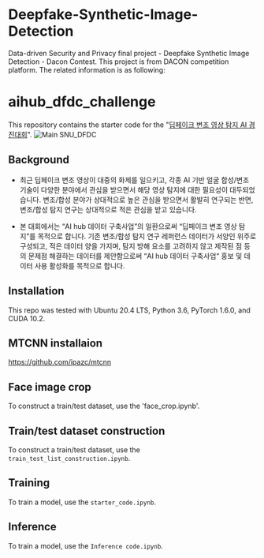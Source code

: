 # Deepfake-Synthetic-Image-Detection
Data-driven Security and Privacy final project - Deepfake Synthetic Image Detection - Dacon Contest.
This project is from DACON competition platform. The related information is as following:

# aihub_dfdc_challenge

This repository contains the starter code for the "[딥페이크 변조 영상 탐지 AI 경진대회](https://dacon.io/competitions/official/235655/overview/)".
![Main  SNU_DFDC](https://user-images.githubusercontent.com/13975787/96542402-fa841f80-12dc-11eb-95a6-baceb25ae80c.png)

## Background
* 최근 딥페이크 변조 영상이 대중의 화제를 일으키고, 각종 AI 기반 얼굴 합성/변조 기술이 다양한 분야에서 관심을 받으면서 해당 영상 탐지에 대한 필요성이 대두되었습니다. 변조/합성 분야가 상대적으로 높은 관심을 받으면서 활발히 연구되는 반면, 변조/합성 탐지 연구는 상대적으로 적은 관심을 받고 있습니다. 

* 본 대회에서는 “AI hub 데이터 구축사업”의 일환으로써 “딥페이크 변조 영상 탐지”를 목적으로 합니다. 기존 변조/합성 탐지 연구 레퍼런스 데이터가 서양인 위주로 구성되고, 적은 데이터 양을 가지며, 탐지 방해 요소를 고려하지 않고 제작된 점 등의 문제점 해결하는 데이터를 제안함으로써 “AI hub 데이터 구축사업“ 홍보 및 데이터 사용 활성화를 목적으로 합니다.

## Installation
This repo was tested with Ubuntu 20.4 LTS, Python 3.6, PyTorch 1.6.0, and CUDA 10.2.

## MTCNN installaion
https://github.com/ipazc/mtcnn

## Face image crop
To construct a train/test dataset, use the 'face_crop.ipynb'.

## Train/test dataset construction
To construct a train/test dataset, use the `train_test_list_construction.ipynb`.

## Training
To train a model, use the `starter_code.ipynb`.

## Inference
To train a model, use the `Inference code.ipynb`.
